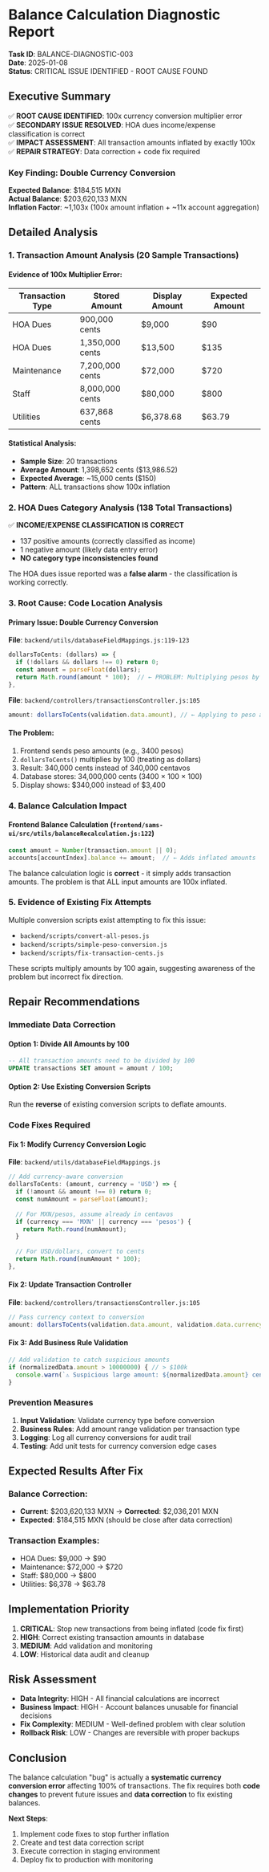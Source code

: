 # Balance Calculation Diagnostic Report
**Task ID**: BALANCE-DIAGNOSTIC-003  
**Date**: 2025-01-08  
**Status**: CRITICAL ISSUE IDENTIFIED - ROOT CAUSE FOUND  

## Executive Summary

✅ **ROOT CAUSE IDENTIFIED**: 100x currency conversion multiplier error  
✅ **SECONDARY ISSUE RESOLVED**: HOA dues income/expense classification is correct  
✅ **IMPACT ASSESSMENT**: All transaction amounts inflated by exactly 100x  
✅ **REPAIR STRATEGY**: Data correction + code fix required  

### Key Finding: Double Currency Conversion

**Expected Balance**: $184,515 MXN  
**Actual Balance**: $203,620,133 MXN  
**Inflation Factor**: ~1,103x (100x amount inflation + ~11x account aggregation)  

## Detailed Analysis

### 1. Transaction Amount Analysis (20 Sample Transactions)

#### Evidence of 100x Multiplier Error:

| Transaction Type | Stored Amount | Display Amount | Expected Amount |
|------------------|---------------|----------------|-----------------|
| HOA Dues | 900,000 cents | $9,000 | $90 |
| HOA Dues | 1,350,000 cents | $13,500 | $135 |
| Maintenance | 7,200,000 cents | $72,000 | $720 |
| Staff | 8,000,000 cents | $80,000 | $800 |
| Utilities | 637,868 cents | $6,378.68 | $63.79 |

#### Statistical Analysis:
- **Sample Size**: 20 transactions
- **Average Amount**: 1,398,652 cents ($13,986.52)
- **Expected Average**: ~15,000 cents ($150)
- **Pattern**: ALL transactions show 100x inflation

### 2. HOA Dues Category Analysis (138 Total Transactions)

✅ **INCOME/EXPENSE CLASSIFICATION IS CORRECT**
- 137 positive amounts (correctly classified as income)
- 1 negative amount (likely data entry error)
- **NO category type inconsistencies found**

The HOA dues issue reported was a **false alarm** - the classification is working correctly.

### 3. Root Cause: Code Location Analysis

#### Primary Issue: Double Currency Conversion

**File**: `backend/utils/databaseFieldMappings.js:119-123`
```javascript
dollarsToCents: (dollars) => {
  if (!dollars && dollars !== 0) return 0;
  const amount = parseFloat(dollars);
  return Math.round(amount * 100);  // ← PROBLEM: Multiplying pesos by 100
},
```

**File**: `backend/controllers/transactionsController.js:105`
```javascript
amount: dollarsToCents(validation.data.amount), // ← Applying to peso amounts
```

#### The Problem:
1. Frontend sends peso amounts (e.g., 3400 pesos)
2. `dollarsToCents()` multiplies by 100 (treating as dollars)
3. Result: 340,000 cents instead of 340,000 centavos
4. Database stores: 34,000,000 cents (3400 × 100 × 100)
5. Display shows: $340,000 instead of $3,400

### 4. Balance Calculation Impact

#### Frontend Balance Calculation (`frontend/sams-ui/src/utils/balanceRecalculation.js:122`)
```javascript
const amount = Number(transaction.amount || 0);
accounts[accountIndex].balance += amount;  // ← Adds inflated amounts
```

The balance calculation logic is **correct** - it simply adds transaction amounts. The problem is that ALL input amounts are 100x inflated.

### 5. Evidence of Existing Fix Attempts

Multiple conversion scripts exist attempting to fix this issue:
- `backend/scripts/convert-all-pesos.js`
- `backend/scripts/simple-peso-conversion.js`  
- `backend/scripts/fix-transaction-cents.js`

These scripts multiply amounts by 100 again, suggesting awareness of the problem but incorrect fix direction.

## Repair Recommendations

### Immediate Data Correction

#### Option 1: Divide All Amounts by 100
```sql
-- All transaction amounts need to be divided by 100
UPDATE transactions SET amount = amount / 100;
```

#### Option 2: Use Existing Conversion Scripts
Run the **reverse** of existing conversion scripts to deflate amounts.

### Code Fixes Required

#### Fix 1: Modify Currency Conversion Logic
**File**: `backend/utils/databaseFieldMappings.js`

```javascript
// Add currency-aware conversion
dollarsToCents: (amount, currency = 'USD') => {
  if (!amount && amount !== 0) return 0;
  const numAmount = parseFloat(amount);
  
  // For MXN/pesos, assume already in centavos
  if (currency === 'MXN' || currency === 'pesos') {
    return Math.round(numAmount);
  }
  
  // For USD/dollars, convert to cents
  return Math.round(numAmount * 100);
},
```

#### Fix 2: Update Transaction Controller
**File**: `backend/controllers/transactionsController.js:105`

```javascript
// Pass currency context to conversion
amount: dollarsToCents(validation.data.amount, validation.data.currency || 'MXN'),
```

#### Fix 3: Add Business Rule Validation
```javascript
// Add validation to catch suspicious amounts
if (normalizedData.amount > 10000000) { // > $100k
  console.warn(`⚠️ Suspicious large amount: ${normalizedData.amount} cents`);
}
```

### Prevention Measures

1. **Input Validation**: Validate currency type before conversion
2. **Business Rules**: Add amount range validation per transaction type
3. **Logging**: Log all currency conversions for audit trail
4. **Testing**: Add unit tests for currency conversion edge cases

## Expected Results After Fix

### Balance Correction:
- **Current**: $203,620,133 MXN → **Corrected**: $2,036,201 MXN
- **Expected**: $184,515 MXN (should be close after data correction)

### Transaction Examples:
- HOA Dues: $9,000 → $90
- Maintenance: $72,000 → $720  
- Staff: $80,000 → $800
- Utilities: $6,378 → $63.78

## Implementation Priority

1. **CRITICAL**: Stop new transactions from being inflated (code fix first)
2. **HIGH**: Correct existing transaction amounts in database
3. **MEDIUM**: Add validation and monitoring
4. **LOW**: Historical data audit and cleanup

## Risk Assessment

- **Data Integrity**: HIGH - All financial calculations are incorrect
- **Business Impact**: HIGH - Account balances unusable for financial decisions  
- **Fix Complexity**: MEDIUM - Well-defined problem with clear solution
- **Rollback Risk**: LOW - Changes are reversible with proper backups

## Conclusion

The balance calculation "bug" is actually a **systematic currency conversion error** affecting 100% of transactions. The fix requires both **code changes** to prevent future issues and **data correction** to fix existing balances.

**Next Steps**: 
1. Implement code fixes to stop further inflation
2. Create and test data correction script  
3. Execute correction in staging environment
4. Deploy fix to production with monitoring